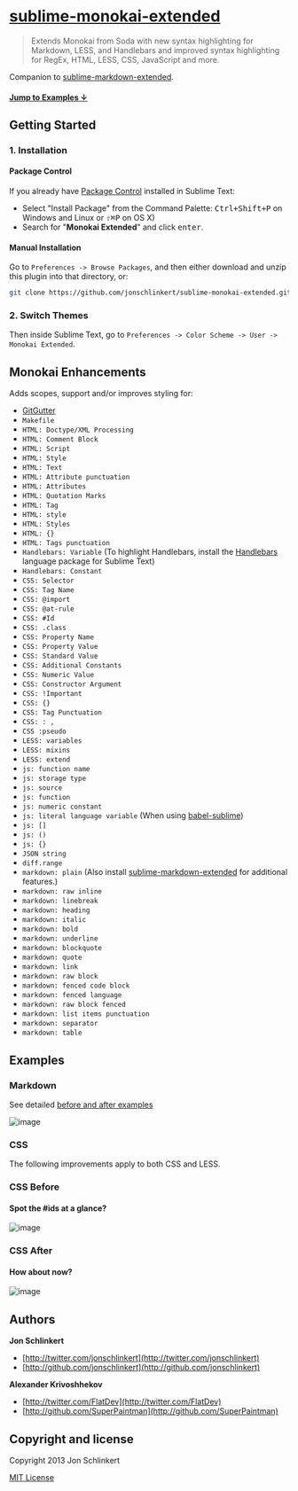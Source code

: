 # [sublime-monokai-extended](https://github.com/jonschlinkert/sublime-monokai-extended)

> Extends Monokai from Soda with new syntax highlighting for Markdown, LESS, and Handlebars and improved syntax highlighting for RegEx, HTML, LESS, CSS, JavaScript and more.

Companion to [sublime-markdown-extended](https://github.com/jonschlinkert/sublime-markdown-extended).

#### [Jump to Examples ↓](#examples)

## Getting Started

### 1. Installation

#### Package Control

If you already have [Package Control](http://wbond.net/sublime_packages/package_control/) installed in Sublime Text:

* Select "Install Package" from the Command Palette: <kbd>Ctrl+Shift+P</kbd> on Windows and Linux or <kbd>⇧⌘P</kbd> on OS X)
* Search for "**Monokai Extended**" and click <kbd>enter</kbd>.

#### Manual Installation

Go to `Preferences -> Browse Packages`, and then either download and unzip this plugin into that directory, or:

``` bash
git clone https://github.com/jonschlinkert/sublime-monokai-extended.git "sublime-monokai-extended"
```

### 2. Switch Themes

Then inside Sublime Text, go to `Preferences -> Color Scheme -> User -> Monokai Extended`.


## Monokai Enhancements

Adds scopes, support and/or improves styling for:

* [GitGutter](https://github.com/jisaacks/GitGutter)
* `Makefile`
* `HTML: Doctype/XML Processing`
* `HTML: Comment Block`
* `HTML: Script`
* `HTML: Style`
* `HTML: Text`
* `HTML: Attribute punctuation`
* `HTML: Attributes`
* `HTML: Quotation Marks`
* `HTML: Tag`
* `HTML: style`
* `HTML: Styles`
* `HTML: {}`
* `HTML: Tags punctuation`
* `Handlebars: Variable` (To highlight Handlebars, install the [Handlebars](https://github.com/daaain/Handlebars) language package for Sublime Text)
* `Handlebars: Constant`
* `CSS: Selector`
* `CSS: Tag Name`
* `CSS: @import`
* `CSS: @at-rule`
* `CSS: #Id`
* `CSS: .class`
* `CSS: Property Name`
* `CSS: Property Value`
* `CSS: Standard Value`
* `CSS: Additional Constants`
* `CSS: Numeric Value`
* `CSS: Constructor Argument`
* `CSS: !Important`
* `CSS: {}`
* `CSS: Tag Punctuation`
* `CSS: : ,`
* `CSS :pseudo`
* `LESS: variables`
* `LESS: mixins`
* `LESS: extend`
* `js: function name`
* `js: storage type`
* `js: source`
* `js: function`
* `js: numeric constant`
* `js: literal language variable` (When using [babel-sublime](https://github.com/babel/babel-sublime))
* `js: []`
* `js: ()`
* `js: {}`
* `JSON string`
* `diff.range`
* `markdown: plain` (Also install [sublime-markdown-extended](https://github.com/jonschlinkert/sublime-markdown-extended) for additional features.)
* `markdown: raw inline`
* `markdown: linebreak`
* `markdown: heading`
* `markdown: italic`
* `markdown: bold`
* `markdown: underline`
* `markdown: blockquote`
* `markdown: quote`
* `markdown: link`
* `markdown: raw block`
* `markdown: fenced code block`
* `markdown: fenced language`
* `markdown: raw block fenced`
* `markdown: list items punctuation`
* `markdown: separator`
* `markdown: table`


## Examples

### Markdown

See detailed [before and after examples](https://github.com/jonschlinkert/sublime-monokai-extended/issues/4)

![image](https://f.cloud.github.com/assets/383994/726833/0fde0d16-e138-11e2-8e3d-8dbfc91224e7.png)


### CSS

The following improvements apply to both CSS and LESS.

### CSS Before

#### Spot the #ids at a glance?

![image](https://f.cloud.github.com/assets/383994/810420/8b3f263a-eeb6-11e2-9c60-1ec64c8e455b.png)

### CSS After

#### How about now?

![image](https://f.cloud.github.com/assets/383994/810415/63269ae8-eeb6-11e2-8731-5c73dd1d31a7.png)



## Authors

**Jon Schlinkert**

+ [http://twitter.com/jonschlinkert](http://twitter.com/jonschlinkert)
+ [http://github.com/jonschlinkert](http://github.com/jonschlinkert)

**Alexander Krivoshhekov**

+ [http://twitter.com/FlatDev](http://twitter.com/FlatDev)
+ [http://github.com/SuperPaintman](http://github.com/SuperPaintman)


## Copyright and license
Copyright 2013 Jon Schlinkert

[MIT License](LICENSE-MIT)

[yfm]: http://assemble.io/docs/YAML-front-matter.html "YAML Front Matter"
[gfm]: https://help.github.com/articles/github-flavored-markdown#syntax-highlighting "GitHub Flavored Markdown"